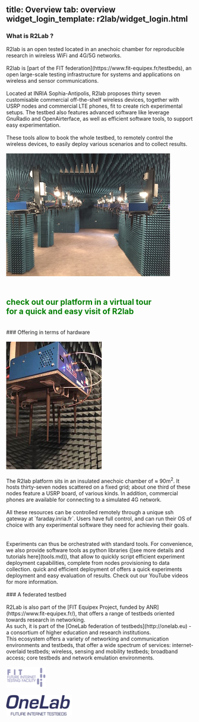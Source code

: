 title: Overview
tab: overview
widget_login_template: r2lab/widget_login.html
---

### What is R2Lab ?
<div class="row" markdown="1">
  <div class="col-md-6">  
R2lab is an open tested located in an anechoic chamber for reproducible research in wireless WiFi and 4G/5G networks.
  <br/>
  <br/>
R2lab is [part of the FIT federation](https://www.fit-equipex.fr/testbeds), an open large-scale testing infrastructure for systems and applications on wireless and sensor communications.
  <br/>
  <br/>
Located at INRIA Sophia-Antipolis, R2lab proposes thirty seven customisable commercial off-the-shelf wireless devices, together with USRP nodes and commercial LTE phones, fit to create rich experimental setups. The testbed also features advanced software like leverage GnuRadio and OpenAirterface, as well as efficient software tools, to support easy experimentation.
  <br/>
  <br/>
These tools allow to book the whole testbed, to remotely control the wireless devices, to easily deploy various scenarios and to collect results.
  </div>
  <div class="col-md-6">
  	<br/>
  	<img src="/assets/img/nodes_range.jpg">
  </div>
</div>

<h2 class="text-center" style="color:green;" >
    <br/>
  <a href="/tour.md" style="color:green; text-decoration: none;">
  check out our platform in a virtual tour<br/>
  <span class="text-muted lead">for a quick and easy visit of R2lab</span><br></a>
</h2>

<br>
### Offering in terms of hardware
<div class="row" markdown="1">
  <div class="col-md-3">
    <br>
    <img src="/assets/img/node_interface.jpg">
  </div>

  <div class="col-md-1">
  </div>

  <div class="col-md-8">
  <br>
  The R2lab platform sits in an insulated anechoic chamber of ≈ 90m<sup>2</sup>. It hosts thirty-seven nodes scattered on a fixed grid; about one third of these nodes feature a USRP board, of various kinds. In addition, commercial phones are available for connecting to a simulated 4G network.
  <br>
  <br>
  All these resources can be controlled remotely through a unique ssh gateway at `faraday.inria.fr`. Users have full control, and can run their OS of choice with any experimental software they need for achieving their goals.
  <br>
  <br>
  <br>
  Experiments can thus be orchestrated with standard tools. For convenience, we also provide software tools as python libraries ([see more details and tutorials here](tools.md)), that allow to quickly script efficient experiment deployment capabilities, complete from nodes provisioning to data collection. quick and efficient deployment of  offers a quick experiments deployment and easy evaluation of results. Check out our YouTube videos for more information.
  </div>

</div>

<br>
### A federated testbed
<div class="row" markdown="1">
  <div class="col-md-8">
  <br>
  R2Lab is also part of the [FIT Equipex Project, funded by ANR](https://www.fit-equipex.fr/), that offers a range of testbeds oriented towards research in networking.
  <br>
As such, it is part of the [OneLab federation of testbeds](http://onelab.eu) - a consortium of higher education and research institutions.
  <br>
  This ecosystem offers a variety of networking and communication environments and testbeds, that offer a wide spectrum of services: internet-overlaid testbeds; wireless, sensing and mobility testbeds; broadband access; core testbeds and network emulation environments.
  </div>

  <div class="col-md-1">
  </div>
  <div class="col-md-3">
    <br>
    <img src="/assets/img/fit-logo.png" style="height:55px;">
    <br>
    <br>
    <img src="/assets/img/onelab-logo.png" style="height:55px;">
    <br>
  </div>

</div>
